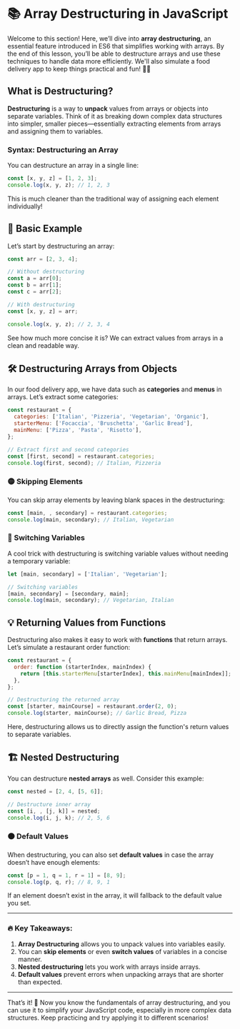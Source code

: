 # 📚 Array Destructuring in JavaScript

Welcome to this section! Here, we’ll dive into **array destructuring**, an essential feature introduced in ES6 that simplifies working with arrays. By the end of this lesson, you’ll be able to destructure arrays and use these techniques to handle data more efficiently. We'll also simulate a food delivery app to keep things practical and fun! 🍕🍝

## What is Destructuring?

**Destructuring** is a way to **unpack** values from arrays or objects into separate variables. Think of it as breaking down complex data structures into simpler, smaller pieces—essentially extracting elements from arrays and assigning them to variables.

### Syntax: Destructuring an Array

You can destructure an array in a single line:

```jsx
const [x, y, z] = [1, 2, 3];
console.log(x, y, z); // 1, 2, 3
```

This is much cleaner than the traditional way of assigning each element individually!

## 📝 Basic Example

Let’s start by destructuring an array:

```jsx
const arr = [2, 3, 4];

// Without destructuring
const a = arr[0];
const b = arr[1];
const c = arr[2];

// With destructuring
const [x, y, z] = arr;

console.log(x, y, z); // 2, 3, 4
```

See how much more concise it is? We can extract values from arrays in a clean and readable way.

## 🛠️ Destructuring Arrays from Objects

In our food delivery app, we have data such as **categories** and **menus** in arrays. Let’s extract some categories:

```jsx
const restaurant = {
  categories: ['Italian', 'Pizzeria', 'Vegetarian', 'Organic'],
  starterMenu: ['Focaccia', 'Bruschetta', 'Garlic Bread'],
  mainMenu: ['Pizza', 'Pasta', 'Risotto'],
};

// Extract first and second categories
const [first, second] = restaurant.categories;
console.log(first, second); // Italian, Pizzeria
```

### 🟡 Skipping Elements

You can skip array elements by leaving blank spaces in the destructuring:

```jsx
const [main, , secondary] = restaurant.categories;
console.log(main, secondary); // Italian, Vegetarian
```

### 🔄 Switching Variables

A cool trick with destructuring is switching variable values without needing a temporary variable:

```jsx
let [main, secondary] = ['Italian', 'Vegetarian'];

// Switching variables
[main, secondary] = [secondary, main];
console.log(main, secondary); // Vegetarian, Italian
```

## 💡 Returning Values from Functions

Destructuring also makes it easy to work with **functions** that return arrays. Let’s simulate a restaurant order function:

```jsx
const restaurant = {
  order: function (starterIndex, mainIndex) {
    return [this.starterMenu[starterIndex], this.mainMenu[mainIndex]];
  },
};

// Destructuring the returned array
const [starter, mainCourse] = restaurant.order(2, 0);
console.log(starter, mainCourse); // Garlic Bread, Pizza
```

Here, destructuring allows us to directly assign the function's return values to separate variables.

## 🏗️ Nested Destructuring

You can destructure **nested arrays** as well. Consider this example:

```jsx
const nested = [2, 4, [5, 6]];

// Destructure inner array
const [i, , [j, k]] = nested;
console.log(i, j, k); // 2, 5, 6
```

### 🟠 Default Values

When destructuring, you can also set **default values** in case the array doesn’t have enough elements:

```jsx
const [p = 1, q = 1, r = 1] = [8, 9];
console.log(p, q, r); // 8, 9, 1
```

If an element doesn’t exist in the array, it will fallback to the default value you set.

---

### 🔥 Key Takeaways:

1. **Array Destructuring** allows you to unpack values into variables easily.
2. You can **skip elements** or even **switch values** of variables in a concise manner.
3. **Nested destructuring** lets you work with arrays inside arrays.
4. **Default values** prevent errors when unpacking arrays that are shorter than expected.

---

That’s it! 🚀 Now you know the fundamentals of array destructuring, and you can use it to simplify your JavaScript code, especially in more complex data structures. Keep practicing and try applying it to different scenarios!
